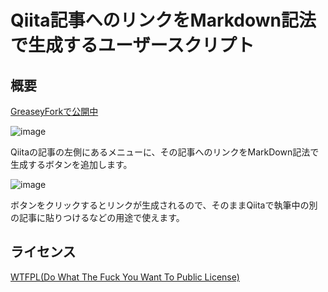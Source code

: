# Qiita記事へのリンクをMarkdown記法で生成するユーザースクリプト

## 概要

[GreaseyForkで公開中](https://greasyfork.org/ja/scripts/397378-qiita%E8%A8%98%E4%BA%8B%E3%83%AA%E3%83%B3%E3%82%AF%E7%94%9F%E6%88%90)

![image](https://user-images.githubusercontent.com/19220989/76040862-e0870e00-5f93-11ea-9661-891fe63c5e5c.png)

Qiitaの記事の左側にあるメニューに、その記事へのリンクをMarkDown記法で生成するボタンを追加します。

![image](https://user-images.githubusercontent.com/19220989/76040927-1fb55f00-5f94-11ea-8d5f-7761d4fefcd2.png)

ボタンをクリックするとリンクが生成されるので、そのままQiitaで執筆中の別の記事に貼りつけるなどの用途で使えます。

## ライセンス

[WTFPL(Do What The Fuck You Want To Public License)](http://www.wtfpl.net/)
